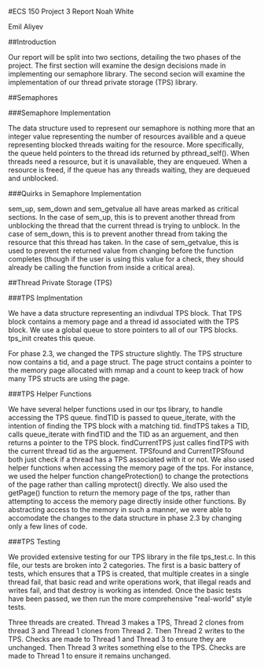 #ECS 150 Project 3 Report
Noah White

Emil Aliyev

##Introduction

Our report will be split into two sections, detailing the two phases of the
project. The first section will examine the design decisions made in
implementing our semaphore library. The second secion will examine the
implementation of our thread private storage (TPS) library.

##Semaphores

###Semaphore Implementation

The data structure used to represent our semaphore is nothing more that an
integer value representing the number of resources availible and a queue
representing blocked threads waiting for the resource. More specifically, the
queue held pointers to the thread ids returned by pthread_self(). When threads
need a resource, but it is unavailable, they are enqueued. When a resource is
freed, if the queue has any threads waiting, they are dequeued and unblocked. 

###Quirks in Semaphore Implementation

sem_up, sem_down and sem_getvalue all have areas marked as critical sections. In
the case of sem_up, this is to prevent another thread from unblocking the thread
that the current thread is trying to unblock. In the case of sem_down, this is
to prevent another thread from taking the resource that this thread has taken.
In the case of sem_getvalue, this is used to prevent the returned value from
changing before the function completes (though if the user is using this value
for a check, they should already be calling the function from inside a critical
area).

##Thread Private Storage (TPS)

###TPS Implmentation

We have a data structure representing an indivdual TPS block. That TPS block
contains a memory page and a thread id associated with the TPS block. We use a
global queue to store pointers to all of our TPS blocks. tps_init creates this
queue.

For phase 2.3, we changed the TPS structure slightly. The TPS structure now 
contains a tid, and a page struct. The page struct contains a pointer to the 
memory page allocated with mmap and a count to keep track of how many TPS 
structs are using the page. 

###TPS Helper Functions

We have several helper functions used in our tps library, to handle accessing
the TPS queue. findTID is passed to queue_iterate, with the intention of finding
the TPS block with a matching tid. findTPS takes a TID, calls queue_iterate with 
findTID and the TID as an arguement, and then returns a pointer to the TPS
block. findCurrentTPS just calles findTPS with the current thread tid as the
arguement. TPSfound and CurrentTPSfound both just check if a thread has a TPS
associated with it or not. We also used helper functions when accessing the 
memory page of the tps. For instance, we used the helper function 
changeProtection() to change the protections of the page rather than calling 
mprotect() directly. We also used the getPage() function to return the memory
page of the tps, rather than attempting to access the memory page directly 
inside other functions. By abstracting access to the memory in such a manner, 
we were able to accomodate the changes to the data structure in phase 2.3 by 
changing only a few lines of code. 

###TPS Testing

We provided extensive testing for our TPS library in the file tps_test.c. In
this file, our tests are broken into 2 categories. The first is a basic battery
of tests, which ensures that a TPS is created, that multiple creates in a single
thread fail, that basic read and write operations work, that illegal reads
and writes fail, and that destroy is working as intended. Once the basic tests
have been passed, we then run the more comprehensive "real-world" style tests.

Three threads are created. Thread 3 makes a TPS, Thread 2 clones from thread 3
and Thread 1 clones from Thread 2. Then Thread 2 writes to the TPS. Checks are
made to Thread 1 and Thread 3 to ensure they are unchanged. Then Thread 3 writes
something else to the TPS. Checks are made to Thread 1 to ensure it remains
unchanged. 
